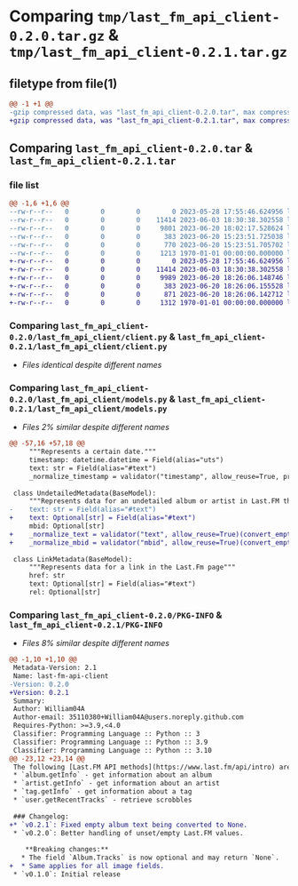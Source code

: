 # Comparing `tmp/last_fm_api_client-0.2.0.tar.gz` & `tmp/last_fm_api_client-0.2.1.tar.gz`

## filetype from file(1)

```diff
@@ -1 +1 @@
-gzip compressed data, was "last_fm_api_client-0.2.0.tar", max compression
+gzip compressed data, was "last_fm_api_client-0.2.1.tar", max compression
```

## Comparing `last_fm_api_client-0.2.0.tar` & `last_fm_api_client-0.2.1.tar`

### file list

```diff
@@ -1,6 +1,6 @@
--rw-r--r--   0        0        0        0 2023-05-28 17:55:46.624956 last_fm_api_client-0.2.0/last_fm_api_client/__init__.py
--rw-r--r--   0        0        0    11414 2023-06-03 18:30:38.302558 last_fm_api_client-0.2.0/last_fm_api_client/client.py
--rw-r--r--   0        0        0     9801 2023-06-20 18:02:17.528624 last_fm_api_client-0.2.0/last_fm_api_client/models.py
--rw-r--r--   0        0        0      383 2023-06-20 15:23:51.725038 last_fm_api_client-0.2.0/pyproject.toml
--rw-r--r--   0        0        0      770 2023-06-20 15:23:51.705702 last_fm_api_client-0.2.0/README.md
--rw-r--r--   0        0        0     1213 1970-01-01 00:00:00.000000 last_fm_api_client-0.2.0/PKG-INFO
+-rw-r--r--   0        0        0        0 2023-05-28 17:55:46.624956 last_fm_api_client-0.2.1/last_fm_api_client/__init__.py
+-rw-r--r--   0        0        0    11414 2023-06-03 18:30:38.302558 last_fm_api_client-0.2.1/last_fm_api_client/client.py
+-rw-r--r--   0        0        0     9989 2023-06-20 18:26:06.148746 last_fm_api_client-0.2.1/last_fm_api_client/models.py
+-rw-r--r--   0        0        0      383 2023-06-20 18:26:06.155528 last_fm_api_client-0.2.1/pyproject.toml
+-rw-r--r--   0        0        0      871 2023-06-20 18:26:06.142712 last_fm_api_client-0.2.1/README.md
+-rw-r--r--   0        0        0     1312 1970-01-01 00:00:00.000000 last_fm_api_client-0.2.1/PKG-INFO
```

### Comparing `last_fm_api_client-0.2.0/last_fm_api_client/client.py` & `last_fm_api_client-0.2.1/last_fm_api_client/client.py`

 * *Files identical despite different names*

### Comparing `last_fm_api_client-0.2.0/last_fm_api_client/models.py` & `last_fm_api_client-0.2.1/last_fm_api_client/models.py`

 * *Files 2% similar despite different names*

```diff
@@ -57,16 +57,18 @@
     """Represents a certain date."""
     timestamp: datetime.datetime = Field(alias="uts")
     text: str = Field(alias="#text")
     _normalize_timestamp = validator("timestamp", allow_reuse=True, pre=True)(convert_unix_timestamp_to_datetime)
 
 class UndetailedMetadata(BaseModel):
     """Represents data for an undetailed album or artist in Last.FM that only includes two keys: #text and mbid."""
-    text: str = Field(alias="#text")
+    text: Optional[str] = Field(alias="#text")
     mbid: Optional[str]
+    _normalize_text = validator("text", allow_reuse=True)(convert_empty_string_to_none)
+    _normalize_mbid = validator("mbid", allow_reuse=True)(convert_empty_string_to_none)
 
 class LinkMetadata(BaseModel):
     """Represents data for a link in the Last.Fm page"""
     href: str
     text: Optional[str] = Field(alias="#text")
     rel: Optional[str]
```

### Comparing `last_fm_api_client-0.2.0/PKG-INFO` & `last_fm_api_client-0.2.1/PKG-INFO`

 * *Files 8% similar despite different names*

```diff
@@ -1,10 +1,10 @@
 Metadata-Version: 2.1
 Name: last-fm-api-client
-Version: 0.2.0
+Version: 0.2.1
 Summary: 
 Author: William04A
 Author-email: 35110380+William04A@users.noreply.github.com
 Requires-Python: >=3.9,<4.0
 Classifier: Programming Language :: Python :: 3
 Classifier: Programming Language :: Python :: 3.9
 Classifier: Programming Language :: Python :: 3.10
@@ -23,12 +23,14 @@
 The following [Last.FM API methods](https://www.last.fm/api/intro) are implemented:
 * `album.getInfo` - get information about an album
 * `artist.getInfo` - get information about an artist
 * `tag.getInfo` - get information about a tag
 * `user.getRecentTracks` - retrieve scrobbles
 
 ### Changelog:
+* `v0.2.1`: Fixed empty album text being converted to None.
 * `v0.2.0`: Better handling of unset/empty Last.FM values.
 
    **Breaking changes:**
   * The field `Album.Tracks` is now optional and may return `None`.
+  * Same applies for all image fields.
 * `v0.1.0`: Initial release
```

